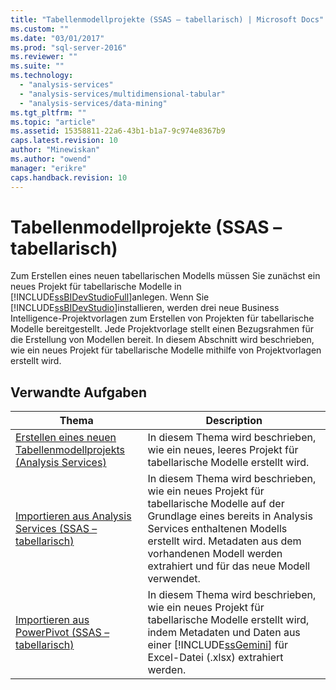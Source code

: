 ```yaml
---
title: "Tabellenmodellprojekte (SSAS – tabellarisch) | Microsoft Docs"
ms.custom: ""
ms.date: "03/01/2017"
ms.prod: "sql-server-2016"
ms.reviewer: ""
ms.suite: ""
ms.technology: 
  - "analysis-services"
  - "analysis-services/multidimensional-tabular"
  - "analysis-services/data-mining"
ms.tgt_pltfrm: ""
ms.topic: "article"
ms.assetid: 15358811-22a6-43b1-b1a7-9c974e8367b9
caps.latest.revision: 10
author: "Minewiskan"
ms.author: "owend"
manager: "erikre"
caps.handback.revision: 10
---
```

# Tabellenmodellprojekte (SSAS – tabellarisch)
  Zum Erstellen eines neuen tabellarischen Modells müssen Sie zunächst ein neues Projekt für tabellarische Modelle in [!INCLUDE[ssBIDevStudioFull](../../includes/ssbidevstudiofull-md.md)]anlegen. Wenn Sie [!INCLUDE[ssBIDevStudio](../../includes/ssbidevstudio-md.md)]installieren, werden drei neue Business Intelligence-Projektvorlagen zum Erstellen von Projekten für tabellarische Modelle bereitgestellt. Jede Projektvorlage stellt einen Bezugsrahmen für die Erstellung von Modellen bereit. In diesem Abschnitt wird beschrieben, wie ein neues Projekt für tabellarische Modelle mithilfe von Projektvorlagen erstellt wird.  
  
## Verwandte Aufgaben  
  
|Thema|Description|  
|-----------|-----------------|  
|[Erstellen eines neuen Tabellenmodellprojekts &#40;Analysis Services&#41;](../../analysis-services/tabular-models/create-a-new-tabular-model-project-analysis-services.md)|In diesem Thema wird beschrieben, wie ein neues, leeres Projekt für tabellarische Modelle erstellt wird.|  
|[Importieren aus Analysis Services &#40;SSAS – tabellarisch&#41;](../../analysis-services/tabular-models/import-from-analysis-services-ssas-tabular.md)|In diesem Thema wird beschrieben, wie ein neues Projekt für tabellarische Modelle auf der Grundlage eines bereits in Analysis Services enthaltenen Modells erstellt wird. Metadaten aus dem vorhandenen Modell werden extrahiert und für das neue Modell verwendet.|  
|[Importieren aus PowerPivot &#40;SSAS – tabellarisch&#41;](../../analysis-services/tabular-models/import-from-power-pivot-ssas-tabular.md)|In diesem Thema wird beschrieben, wie ein neues Projekt für tabellarische Modelle erstellt wird, indem Metadaten und Daten aus einer [!INCLUDE[ssGemini](../../includes/ssgemini-md.md)] für Excel-Datei (.xlsx) extrahiert werden.|  
  
  
